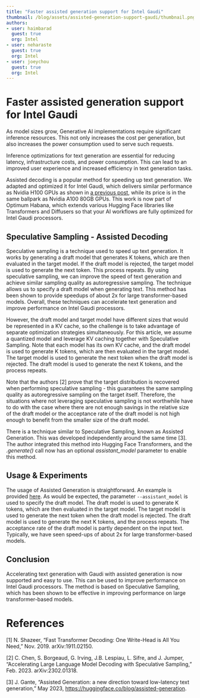 ```yaml
---
title: "Faster assisted generation support for Intel Gaudi"
thumbnail: /blog/assets/assisted-generation-support-gaudi/thumbnail.png
authors:
- user: haimbarad
  guest: true
  org: Intel
- user: neharaste
  guest: true
  org: Intel
- user: joeychou
  guest: true
  org: Intel
---
```


# Faster assisted generation support for Intel Gaudi

As model sizes grow, Generative AI implementations require significant inference resources. This not only increases the cost per generation, but also increases the power consumption used to serve such requests.

Inference optimizations for text generation are essential for reducing latency, infrastructure costs, and power consumption. This can lead to an improved user experience and increased efficiency in text generation tasks.

Assisted decoding is a popular method for speeding up text generation. We adapted and optimized it for Intel Gaudi, which delivers similar performance as Nvidia H100 GPUs as shown in [a previous post](https://huggingface.co/blog/bridgetower), while its price is in the same ballpark as Nvidia A100 80GB GPUs. This work is now part of Optimum Habana, which extends various Hugging Face libraries like Transformers and Diffusers so that your AI workflows are fully optimized for Intel Gaudi processors.

## Speculative Sampling - Assisted Decoding

Speculative sampling is a technique used to speed up text generation. It works by generating a draft model that generates K tokens, which are then evaluated in the target model. If the draft model is rejected, the target model is used to generate the next token. This process repeats. By using speculative sampling, we can improve the speed of text generation and achieve similar sampling quality as autoregressive sampling. The technique allows us to specify a draft model when generating text. This method has been shown to provide speedups of about 2x for large transformer-based models. Overall, these techniques can accelerate text generation and improve performance on Intel Gaudi processors.

However, the draft model and target model have different sizes that would be represented in a KV cache, so the challenge is to take advantage of separate optimization strategies simultaneously. For this article, we assume a quantized model and leverage KV caching together with Speculative Sampling. Note that each model has its own KV cache, and the draft model is used to generate K tokens, which are then evaluated in the target model. The target model is used to generate the next token when the draft model is rejected. The draft model is used to generate the next K tokens, and the process repeats.

Note that the authors [2] prove that the target distribution is recovered when performing speculative sampling - this guarantees the same sampling quality as autoregressive sampling on the target itself. Therefore, the situations where not leveraging speculative sampling is not worthwhile have to do with the case where there are not enough savings in the relative size of the draft model or the acceptance rate of the draft model is not high enough to benefit from the smaller size of the draft model.

There is a technique similar to Speculative Sampling, known as Assisted Generation. This was developed independently around the same time [3]. The author integrated this method into Hugging Face Transformers, and the *.generate()* call now has an optional *assistant_model* parameter to enable this method.

## Usage & Experiments

The usage of Assisted Generation is straightforward. An example is provided [here](https://github.com/huggingface/optimum-habana/tree/main/examples/text-generation#run-speculative-sampling-on-gaudi).
As would be expected, the parameter `--assistant_model` is used to specify the draft model. The draft model is used to generate K tokens, which are then evaluated in the target model. The target model is used to generate the next token when the draft model is rejected. The draft model is used to generate the next K tokens, and the process repeats. The acceptance rate of the draft model is partly dependent on the input text. Typically, we have seen speed-ups of about 2x for large transformer-based models.

## Conclusion

Accelerating text generation with Gaudi with assisted generation is now supported and easy to use. This can be used to improve performance on Intel Gaudi processors. The method is based on Speculative Sampling, which has been shown to be effective in improving performance on large transformer-based models.

# References

[1] N. Shazeer, “Fast Transformer Decoding: One Write-Head is All You Need,” Nov. 2019. arXiv:1911.02150.

[2] C. Chen, S. Borgeaud, G. Irving, J.B. Lespiau, L. Sifre, and J. Jumper, “Accelerating Large Language Model Decoding with Speculative Sampling,” Feb. 2023. arXiv:2302.01318.

[3] J. Gante, “Assisted Generation: a new direction toward low-latency text generation,” May 2023, https://huggingface.co/blog/assisted-generation.
